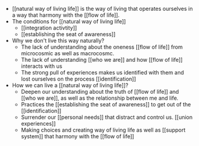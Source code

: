 - [[natural way of living life]] is the way of living that
operates ourselves in a way that harmony with the [[flow of life]].
- The conditions for [[natural way of living life]]
    - [[integration activtity]]
    - [[establishing the seat of awareness]]
- Why we don't live this way naturally?
    - The lack of understanding about the oneness [[flow of life]]
from microcosmic as well as macrocosmc.
    - The lack of understanding [[who we are]] and how [[flow of life]] interacts with us
    - The strong pull of experiences makes us identified with them
and lost ourselves on the process [[identification]]
- How we can live a [[natural way of living life]]?
    - Deepen our understanding about the truth of [[flow of life]]
and [[who we are]], as well as the relationship between me and life.
    - Practices the [[establishing the seat of awareness]] to get
out of the [[identification]]
    - Surrender our [[personal needs]] that distract and control
us. [[union experiences]]
    - Making choices and creating way of living life as well as
[[support system]] that harmony with the [[flow of life]]
